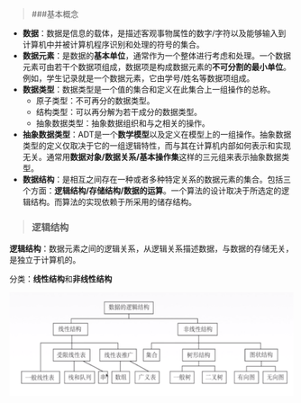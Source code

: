 > ###基本概念

- **数据**：数据是信息的载体，是描述客观事物属性的数字/字符以及能够输入到计算机中并被计算机程序识别和处理的符号的集合。
- **数据元素**：是数据的**基本单位**，通常作为一个整体进行考虑和处理。一个数据元素可由若干个数据项组成，数据项是构成数据元素的**不可分割的最小单位**。例如，学生记录就是一个数据元素，它由学号/姓名等数据项组成。
- **数据类型**：数据类型是一个值的集合和定义在此集合上一组操作的总称。
  - 原子类型：不可再分的数据类型。
  - 结构类型：可以再分解为若干成分的数据类型。
  - 抽象数据类型：抽象数据组织和与之相关的操作。
- **抽象数据类型**：ADT是一个**数学模型**以及定义在模型上的一组操作。抽象数据类型的定义仅取决于它的一组逻辑特性，而与其在计算机内部如何表示和实现无关。通常用**数据对象/数据关系/基本操作集**这样的三元组来表示抽象数据类型。
- **数据结构**：是相互之间存在一种或者多种特定关系的数据元素的集合。包括三个方面：**逻辑结构/存储结构/数据的运算**。一个算法的设计取决于所选定的逻辑结构。而算法的实现依赖于所采用的储存结构。



> ### 逻辑结构

**逻辑结构**：数据元素之间的逻辑关系，从逻辑关系描述数据，与数据的存储无关，是独立于计算机的。



分类：**线性结构**和**非线性结构**



![image-20190901110640281](1.png)

